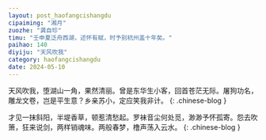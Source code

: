 ```yaml
---
layout: post_haofangcishangdu
cipaiming: "湘月"
zuozhe: "龚自珍"
timu: "壬申夏泛舟西湖，述怀有赋，时予别杭州盖十年矣。"
paihao: 140
diyiju: "天风吹我"
category: haofangcishangdu
date: 2024-05-10
---
```


天风吹我，堕湖山一角，果然清丽。曾是东华生小客，回首苍茫无际。屠狗功名，雕龙文卷，岂是平生意？乡亲苏小，定应笑我非计。
{: .chinese-blog }

才见一抹斜阳，半堤香草，顿惹清愁起。罗袜音尘何处觅，渺渺予怀孤寄。怨去吹箫，狂来说剑，两样销魂味。两般春梦，橹声荡入云水。
{: .chinese-blog }
